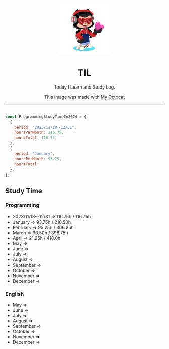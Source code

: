<div align="center">

<img width="160" src="assets/octcat.png" alt="TIL" />

# TIL 
Today I Learn and Study Log.

This image was made with [My Octocat](https://myoctocat.com/)
</div>

---

```javascript

const ProgrammingStudyTimeIn2024 = {
  {
    period: "2023/11/18〜12/31",
    hoursPerMonth: 116.75,
    hoursTotal: 116.75,
  },
  {
    period: "January",
    hoursPerMonth: 93.75,
    hoursTotal: 
  },
};

```

## Study Time
### Programming
- 2023/11/18〜12/31 => 116.75h / 116.75h
- January => 93.75h / 210.50h
- February => 95.25h / 306.25h
- March => 90.50h / 396.75h
- April => 21.25h / 418.0h
- May => 
- June => 
- July => 
- August => 
- September => 
- October => 
- November => 
- December => 

### English
- May => 
- June => 
- July => 
- August => 
- September => 
- October => 
- November => 
- December => 